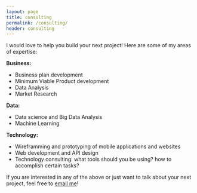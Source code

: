 ```yaml
---
layout: page
title: consulting
permalink: /consulting/
header: consulting
---
```

I would love to help you build your next project! Here are some of my areas of expertise:

**Business:**
- Business plan development 
- Minimum Viable Product development
- Data Analysis 
- Market Research

**Data:**
- Data science and Big Data Analysis
- Machine Learning

**Technology:**
- Wireframming and prototyping of mobile applications and websites
- Web development and API design
- Technology consulting: what tools should you be using? how to accomplish certain tasks?


If you are interested in any of the above or just want to talk about your next project, feel free to [email me](mailto:me@duarteocarmo.com)!